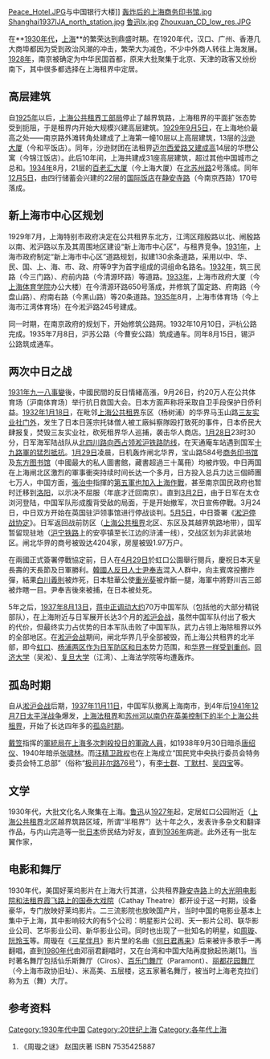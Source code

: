 [Peace_Hotel.JPG](https://zh.wikipedia.org/wiki/File:Peace_Hotel.JPG "fig:Peace_Hotel.JPG")与中国银行大楼\]\] [轰炸后的上海商务印书馆.jpg](https://zh.wikipedia.org/wiki/File:轰炸后的上海商务印书馆.jpg "fig:轰炸后的上海商务印书馆.jpg") [Shanghai1937IJA_north_station.jpg](https://zh.wikipedia.org/wiki/File:Shanghai1937IJA_north_station.jpg "fig:Shanghai1937IJA_north_station.jpg") [鲁迅lx.jpg](https://zh.wikipedia.org/wiki/File:鲁迅lx.jpg "fig:鲁迅lx.jpg") [Zhouxuan_CD_low_res.JPG](https://zh.wikipedia.org/wiki/File:Zhouxuan_CD_low_res.JPG "fig:Zhouxuan_CD_low_res.JPG")

在**[1930年代](https://zh.wikipedia.org/wiki/1930年代 "wikilink")**，**[上海](https://zh.wikipedia.org/wiki/上海 "wikilink")**的繁荣达到鼎盛时期。在1920年代，汉口、广州、香港几大商埠都因为受到政治风潮的冲击，繁荣大为减色，不少中外商人转往上海发展。[1928年](../Page/1928年.md "wikilink")，南京被确定为中华民国首都，原来大批聚集于北京、天津的政客又纷纷南下，其中很多都选择在上海租界中定居。

## 高层建筑

自[1925年](../Page/1925年.md "wikilink")以后，[上海公共租界工部局](../Page/上海公共租界工部局.md "wikilink")停止了越界筑路，上海租界的平面扩张态势受到扼阻，于是租界内开始大规模兴建高层建筑。[1929年](../Page/1929年.md "wikilink")[9月5日](../Page/9月5日.md "wikilink")，在上海地价最高之处——南京路外滩转角处建成了上海第一幢10层以上高层建筑，13层的[沙逊大厦](../Page/沙逊大厦.md "wikilink")（今和平饭店）。同年，沙逊财团在法租界[迈尔西爱路又建成高](https://zh.wikipedia.org/wiki/迈尔西爱路 "wikilink")14层的华懋公寓（今锦江饭店）。此后10年间，上海共建成31座高层建筑，超过其他中国城市之总和。[1934年](../Page/1934年.md "wikilink")8月，21层的[百老汇大厦](https://zh.wikipedia.org/wiki/百老汇大厦 "wikilink")（今上海大厦）在[北苏州路](https://zh.wikipedia.org/wiki/北苏州路 "wikilink")2号落成。同年[12月5日](../Page/12月5日.md "wikilink")，由四行储蓄会兴建的22层的[国际饭店](../Page/国际饭店.md "wikilink")在[静安寺路](../Page/静安寺路.md "wikilink")（今南京西路）170号落成。

## 新上海市中心区规划

1929年7月，上海特别市政府决定在公共租界东北方，江湾区翔殷路以北、闸殷路以南、淞沪路以东及其周围地区建设“新上海市中心区”，与租界竞争。[1931年](../Page/1931年.md "wikilink")，上海市政府制定“新上海市中心区”道路规划，拟建130余条道路，采用以中、华、民、国、上、海、市、政、府等9字为首字组成的词组命名路名。[1932年](../Page/1932年.md "wikilink")，筑三民路（今三门路）、府前内路（今清源环路）等道路。[1933年](../Page/1933年.md "wikilink")，上海市政府大厦（今[上海体育学院](../Page/上海体育学院.md "wikilink")办公大楼）在今清源环路650号落成，并修筑了国定路、府南路（今盘山路）、府南右路（今黑山路）等20条道路。[1935年](../Page/1935年.md "wikilink")8月，上海市体育场（今上海市江湾体育场）在今淞沪路245号建成。

同一时期，在南京政府的规划下，开始修筑公路网。1932年10月10日，沪杭公路完成。1935年7月8日，沪苏公路（今曹安公路）筑成通车。同年8月15日，锡沪公路筑成通车。

## 两次中日之战

[1931年](../Page/1931年.md "wikilink")[九一八事變](../Page/九一八事變.md "wikilink")後，中國民間的反日情緒高漲，9月26日，约20万人在公共体育场〔沪南体育场〕举行抗日救国大会。日本方面声称将采取自卫手段保护日侨利益。[1932年](../Page/1932年.md "wikilink")[1月18日](../Page/1月18日.md "wikilink")，在毗邻[上海公共租界](../Page/上海公共租界.md "wikilink")东区（杨树浦）的华界马玉山路[三友实业社门外](https://zh.wikipedia.org/wiki/三友实业社 "wikilink")，发生了日本日莲宗托钵僧人被工廠糾察隊殴打致死的事件，日本侨民大肆报复，焚毁三友实业社，砍死租界华人巡捕，袭击华人商店。[1月28日](../Page/1月28日.md "wikilink")23时30分，日军海军陆战队从[北四川路向西占领](https://zh.wikipedia.org/wiki/北四川路 "wikilink")[淞沪铁路防线](https://zh.wikipedia.org/wiki/淞沪铁路 "wikilink")，在天通庵车站遇到国军[十九路軍的猛烈抵抗](https://zh.wikipedia.org/wiki/十九路軍 "wikilink")。[1月29日](../Page/1月29日.md "wikilink")凌晨，日机轰炸闸北华界，宝山路584号[商务印书馆](../Page/商务印书馆.md "wikilink")及[东方图书馆](https://zh.wikipedia.org/wiki/东方图书馆 "wikilink")（中國最大的私人圖書館，藏書超過三十萬冊）均被炸毁。中日两国在上海闸北区激烈的軍事衝突持续时间长达一个多月，日方投入总兵力达三個師團七万人，中国方面，[張治中](../Page/張治中.md "wikilink")指揮的[第五軍也加入上海作戰](../Page/國民革命軍第五軍.md "wikilink")，甚至南京国民政府也暂时迁移到[洛阳](https://zh.wikipedia.org/wiki/洛阳 "wikilink")，以示决不屈服（年底才迁回南京）。直到[3月2日](../Page/3月2日.md "wikilink")，由于日军在太仓浏河登陆，中国军队形成腹背受敌的局面，于是开始撤军，次日宣佈停戰。3月24日，中日双方开始在英国驻沪领事馆进行停战谈判。[5月5日](../Page/5月5日.md "wikilink")，中日簽署《[淞沪停战协定](https://zh.wikipedia.org/wiki/淞沪停战协定 "wikilink")》。日军返回战前防区（[上海公共租界](../Page/上海公共租界.md "wikilink")北区、东区及其越界筑路地带），国军暂留现驻地（[沪宁铁路](../Page/沪宁铁路.md "wikilink")上的安亭镇至长江边的浒浦一线），交战区划为非武装地区。闸北华界的商号被毁达4204家，房屋被毁1.97万户。

在兩國正式簽署停戰協定前，日人在[4月29日](../Page/4月29日.md "wikilink")於虹口公園舉行閱兵，慶祝日本天皇長壽的天長節及日軍勝利。[韓國人反日人士](https://zh.wikipedia.org/wiki/韓國 "wikilink")[尹奉吉](../Page/尹奉吉.md "wikilink")混入人群中，向主賓席投擲炸彈，結果[白川義則](../Page/白川義則.md "wikilink")被炸死，日本駐華公使[重光葵](../Page/重光葵.md "wikilink")被炸斷一腿，海軍中將野川吉三郎被炸瞎一目。尹奉吉後來被捕，在日本被处死。

5年之后，[1937年](../Page/1937年.md "wikilink")[8月13日](../Page/8月13日.md "wikilink")，[蒋中正调动大约](https://zh.wikipedia.org/wiki/蒋中正 "wikilink")70万中国军队（包括他的大部分精锐部队），在上海附近与日军展开长达3个月的[淞沪会战](../Page/淞沪会战.md "wikilink")，虽然中国军队付出了极大的代价，但最终实力占优势的日本军队击败了中国军队，武力占领上海除租界以外的全部地区。在[淞沪会战](../Page/淞沪会战.md "wikilink")期间，闸北华界几乎全部被毁，而上海公共租界的北半部，即今[虹口](../Page/虹口.md "wikilink")、[杨浦两区作为日军防区和](https://zh.wikipedia.org/wiki/杨浦 "wikilink")[日本](../Page/日本.md "wikilink")势力范围，和[华界一样受到重创](https://zh.wikipedia.org/wiki/华界 "wikilink")。[同济大学](../Page/同济大学.md "wikilink")（吴淞）、[复旦大学](../Page/复旦大学.md "wikilink")（江湾）、上海法学院等均遭轰炸。

## 孤岛时期

自从[淞沪会战](../Page/淞沪会战.md "wikilink")后期，[1937年](../Page/1937年.md "wikilink")[11月11日](../Page/11月11日.md "wikilink")，中国军队撤离上海南市，到4年后[1941年](../Page/1941年.md "wikilink")[12月7日](../Page/12月7日.md "wikilink")[太平洋战争](../Page/太平洋战争.md "wikilink")爆发，[上海法租界](../Page/上海法租界.md "wikilink")和[苏州河以南仍在英美控制下的半个](https://zh.wikipedia.org/wiki/苏州河 "wikilink")[上海公共租界](../Page/上海公共租界.md "wikilink")，开始了长达四年多的[孤岛时期](https://zh.wikipedia.org/wiki/上海孤岛时期 "wikilink")。

[戴笠](../Page/戴笠.md "wikilink")指挥的[軍統局在上海多次刺殺投日的軍政人員](https://zh.wikipedia.org/wiki/軍統局 "wikilink")，如1938年9月30日暗杀[唐绍仪](../Page/唐绍仪.md "wikilink")、1940年暗杀[张啸林](../Page/张啸林.md "wikilink")。而[汪精卫政权](../Page/汪精卫政权.md "wikilink")也在上海成立“国民党中央执行委员会特务委员会特工总部”（俗称“[极司非尔路76号](https://zh.wikipedia.org/wiki/极司非尔路76号 "wikilink")”），有[李士群](../Page/李士群.md "wikilink")、[丁默村](https://zh.wikipedia.org/wiki/丁默村 "wikilink")、[吴四宝](../Page/吴四宝.md "wikilink")等。

## 文学

1930年代，大批文化名人聚集在上海。[鲁迅](../Page/鲁迅.md "wikilink")从[1927年](../Page/1927年.md "wikilink")起，定居虹口公园附近（[上海公共租界](../Page/上海公共租界.md "wikilink")北区越界筑路区域，所谓“半租界”）达十年之久，发表许多杂文和翻译作品，与内山完造等一批[日本](../Page/日本.md "wikilink")侨民结为好友，直到[1936年](../Page/1936年.md "wikilink")病逝。此外还有一批左翼作家，

## 电影和舞厅

1930年代，美国好莱坞影片在上海大行其道，公共租界[静安寺路](../Page/静安寺路.md "wikilink")上的[大光明电影院和法租界](../Page/大光明电影院_\(上海\).md "wikilink")[霞飞路上的](https://zh.wikipedia.org/wiki/霞飞路 "wikilink")[国泰大戏院](https://zh.wikipedia.org/wiki/国泰大戏院 "wikilink")（Cathay Theatre）都开设于这一时期，设备豪华，专门放映好莱坞影片。二三流影院也放映国产片，当时中国的电影业基本上集中于上海，其中影响较大的有5个公司：明星影片公司、天一影片公司、联华影业公司、艺华影业公司、新华影业公司。同时也出现了一批知名的明星，如[周璇](../Page/周璇.md "wikilink")、[阮玲玉](../Page/阮玲玉.md "wikilink")等。周璇在《[三星伴月](https://zh.wikipedia.org/wiki/三星伴月 "wikilink")》影片里的名曲《[何日君再来](https://zh.wikipedia.org/wiki/何日君再来 "wikilink")》后来被许多歌手一再翻唱，直到[1980年代](../Page/1980年代.md "wikilink")由邓丽君翻唱时，又在台湾和中国大陆再度掀起热潮\[1\]。当时著名舞厅包括仙乐斯舞厅（Ciros）、[百乐门舞厅](../Page/百乐门舞厅.md "wikilink")（Paramont）、[丽都花园舞厅](https://zh.wikipedia.org/wiki/丽都花园舞厅 "wikilink")（今上海市政协旧址）、米高美、五层楼，这五家著名舞厅，被当时上海老克拉们称为五（舞）大厅。

## 参考资料

<div class="references-small">

<references />

</div>

[Category:1930年代中国](https://zh.wikipedia.org/wiki/Category:1930年代中国 "wikilink") [Category:20世纪上海](https://zh.wikipedia.org/wiki/Category:20世纪上海 "wikilink") [Category:各年代上海](https://zh.wikipedia.org/wiki/Category:各年代上海 "wikilink")

1.  《周璇之谜》 赵国庆著 ISBN 7535425887
